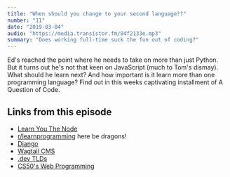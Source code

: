 ```yaml
---
title: "When should you change to your second language??"
number: "11"
date: "2019-03-04"
audio: "https://media.transistor.fm/04f2133e.mp3"
summary: "Does working full-time suck the fun out of coding?"
---
```


Ed's reached the point where he needs to take on more than just Python. But it turns out he's not that keen on JavaScript (much to Tom's dismay). What should he learn next? And how important is it learn more than one programming language? Find out in this weeks captivating installment of A Question of Code.

## Links from this episode

* [Learn You The Node](https://github.com/workshopper/learnyounode#readme)
* [r/learnprogramming](https://www.reddit.com/r/learnprogramming/) here be dragons!
* [Django](https://www.djangoproject.com/)
* [Wagtail CMS](https://wagtail.io/)
* [.dev TLDs](https://get.dev/)
* [CS50's Web Programming](https://www.edx.org/course/cs50s-web-programming-with-python-and-javascript)
